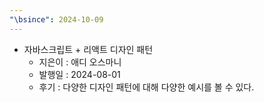 ```yaml
---
"\bsince": 2024-10-09
---
```

- 자바스크립트 + 리액트 디자인 패턴
	- 지은이 : 애디 오스마니 
	- 발행일 : 2024-08-01
	- 후기 : 다양한 디자인 패턴에 대해 다양한 예시를 볼 수 있다. 
